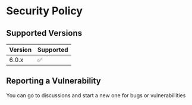 # Security Policy

## Supported Versions
| Version | Supported          |
| ------- | ------------------ |
| 6.0.x   | :white_check_mark: |
## Reporting a Vulnerability

You can go to discussions and start a new one for bugs or vulnerabillities
